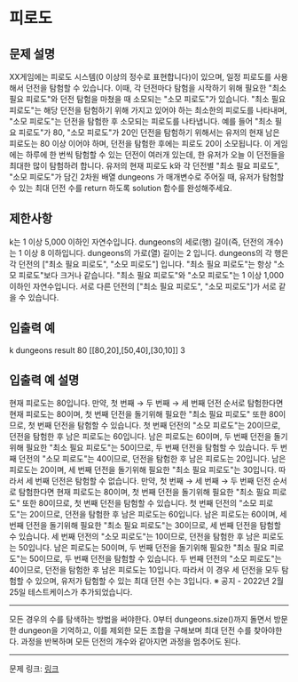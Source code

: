 # 피로도
## 문제 설명

XX게임에는 피로도 시스템(0 이상의 정수로 표현합니다)이 있으며, 일정 피로도를 사용해서 던전을 탐험할 수 있습니다. 이때, 각 던전마다 탐험을 시작하기 위해 필요한 "최소 필요 피로도"와 던전 탐험을 마쳤을 때 소모되는 "소모 피로도"가 있습니다. "최소 필요 피로도"는 해당 던전을 탐험하기 위해 가지고 있어야 하는 최소한의 피로도를 나타내며, "소모 피로도"는 던전을 탐험한 후 소모되는 피로도를 나타냅니다. 예를 들어 "최소 필요 피로도"가 80, "소모 피로도"가 20인 던전을 탐험하기 위해서는 유저의 현재 남은 피로도는 80 이상 이어야 하며, 던전을 탐험한 후에는 피로도 20이 소모됩니다.
이 게임에는 하루에 한 번씩 탐험할 수 있는 던전이 여러개 있는데, 한 유저가 오늘 이 던전들을 최대한 많이 탐험하려 합니다. 유저의 현재 피로도 k와 각 던전별 "최소 필요 피로도", "소모 피로도"가 담긴 2차원 배열 dungeons 가 매개변수로 주어질 때, 유저가 탐험할수 있는 최대 던전 수를 return 하도록 solution 함수를 완성해주세요.
## 제한사항
k는 1 이상 5,000 이하인 자연수입니다.
dungeons의 세로(행) 길이(즉, 던전의 개수)는 1 이상 8 이하입니다.
dungeons의 가로(열) 길이는 2 입니다.
dungeons의 각 행은 각 던전의 ["최소 필요 피로도", "소모 피로도"] 입니다.
"최소 필요 피로도"는 항상 "소모 피로도"보다 크거나 같습니다.
"최소 필요 피로도"와 "소모 피로도"는 1 이상 1,000 이하인 자연수입니다.
서로 다른 던전의 ["최소 필요 피로도", "소모 피로도"]가 서로 같을 수 있습니다.
## 입출력 예
k	dungeons	result
80	[[80,20],[50,40],[30,10]]	3
## 입출력 예 설명
현재 피로도는 80입니다.
만약, 첫 번째 → 두 번째 → 세 번째 던전 순서로 탐험한다면
현재 피로도는 80이며, 첫 번째 던전을 돌기위해 필요한 "최소 필요 피로도" 또한 80이므로, 첫 번째 던전을 탐험할 수 있습니다. 첫 번째 던전의 "소모 피로도"는 20이므로, 던전을 탐험한 후 남은 피로도는 60입니다.
남은 피로도는 60이며, 두 번째 던전을 돌기위해 필요한 "최소 필요 피로도"는 50이므로, 두 번째 던전을 탐험할 수 있습니다. 두 번째 던전의 "소모 피로도"는 40이므로, 던전을 탐험한 후 남은 피로도는 20입니다.
남은 피로도는 20이며, 세 번째 던전을 돌기위해 필요한 "최소 필요 피로도"는 30입니다. 따라서 세 번째 던전은 탐험할 수 없습니다.
만약, 첫 번째 → 세 번째 → 두 번째 던전 순서로 탐험한다면
현재 피로도는 80이며, 첫 번째 던전을 돌기위해 필요한 "최소 필요 피로도" 또한 80이므로, 첫 번째 던전을 탐험할 수 있습니다. 첫 번째 던전의 "소모 피로도"는 20이므로, 던전을 탐험한 후 남은 피로도는 60입니다.
남은 피로도는 60이며, 세 번째 던전을 돌기위해 필요한 "최소 필요 피로도"는 30이므로, 세 번째 던전을 탐험할 수 있습니다. 세 번째 던전의 "소모 피로도"는 10이므로, 던전을 탐험한 후 남은 피로도는 50입니다.
남은 피로도는 50이며, 두 번째 던전을 돌기위해 필요한 "최소 필요 피로도"는 50이므로, 두 번째 던전을 탐험할 수 있습니다. 두 번째 던전의 "소모 피로도"는 40이므로, 던전을 탐험한 후 남은 피로도는 10입니다.
따라서 이 경우 세 던전을 모두 탐험할 수 있으며, 유저가 탐험할 수 있는 최대 던전 수는 3입니다.
※ 공지 - 2022년 2월 25일 테스트케이스가 추가되었습니다.

***

모든 경우의 수를 탐색하는 방법을 써야한다.
0부터 dungeons.size()까지 돌면서 방문한 dungeon을 기억하고, 이를 제외한 모든 조합을 구해보며 최대 던전 수를 찾아야한다. 과정을 반복하며 모든 던전의 개수와 같아지면 과정을 멈추어도 된다.

***
문제 링크: [링크](https://school.programmers.co.kr/learn/courses/30/lessons/87946)
